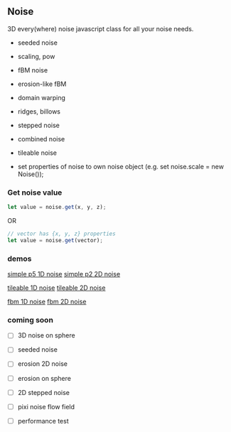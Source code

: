 ## Noise

3D every(where) noise javascript class for all your noise needs.

- seeded noise
- scaling, pow
- fBM noise
- erosion-like fBM
- domain warping
- ridges, billows
- stepped noise
- combined noise
- tileable noise

- set properties of noise to own noise object (e.g. set noise.scale = new Noise());

### Get noise value

```javascript
let value = noise.get(x, y, z);
```

OR

```javascript
// vector has {x, y, z} properties
let value = noise.get(vector);
```

### demos

[simple p5 1D noise](https://flo-bit.github.io/every-noise/demos/p5-1d-noise.html)
[simple p2 2D noise](https://flo-bit.github.io/every-noise/demos/p5-2d-noise.html)

[tileable 1D noise](https://flo-bit.github.io/every-noise/demos/p5-tileable-1d-noise.html)
[tileable 2D noise](https://flo-bit.github.io/every-noise/demos/p5-tileable-2d-noise.html)

[fbm 1D noise](https://flo-bit.github.io/every-noise/demos/p5-fbm-1d-noise.html)
[fbm 2D noise](https://flo-bit.github.io/every-noise/demos/p5-fbm-2d-noise.html)

### coming soon

- [ ] 3D noise on sphere

- [ ] seeded noise
- [ ] erosion 2D noise
- [ ] erosion on sphere

- [ ] 2D stepped noise

- [ ] pixi noise flow field

- [ ] performance test
